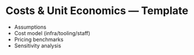 # Costs & Unit Economics — Template
- Assumptions
- Cost model (infra/tooling/staff)
- Pricing benchmarks
- Sensitivity analysis
